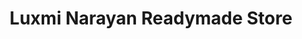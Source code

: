 ---
title: "Luxmi Narayan Readymade Store"
url: /cooch-behar/luxmi-narayan-readymade-store/
shop: clothes
---
